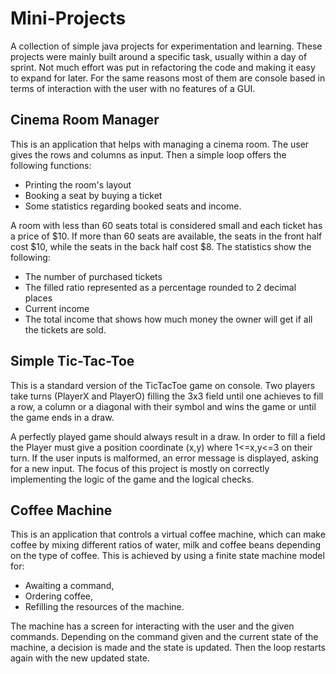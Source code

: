 # Mini-Projects
A collection of simple java projects for experimentation and learning.
These projects were mainly built around a specific task, usually within a day of sprint. Not much effort was put in
refactoring the code and making it easy to expand for later. For the same reasons most of them are console based in 
terms of interaction with the user with no features of a GUI.

## Cinema Room Manager
This is an application that helps with managing a cinema room. The user gives the rows and columns as input. Then a simple loop offers the following functions: 
- Printing the room's layout
- Booking a seat by buying a ticket
- Some statistics regarding booked seats and income.

A room with less than 60 seats total is considered small and each ticket has a price of $10. If more than 60 seats are available, the seats in the front half cost $10, while the seats in the back half cost $8.
The statistics show the following:
- The number of purchased tickets 
- The filled ratio represented as a percentage rounded to 2 decimal places
- Current income
- The total income that shows how much money the owner will get if all the tickets are sold.

## Simple Tic-Tac-Toe
This is a standard version of the TicTacToe game on console. Two players take turns (PlayerX and PlayerO) filling the 3x3 field until one achieves to fill a row, a column or a diagonal with their symbol and wins the game or until the game ends in a draw.

A perfectly played game should always result in a draw. In order to fill a field the Player must give a position coordinate (x,y) where 1<=x,y<=3 on their turn. If the user inputs is malformed, an error message is displayed, asking for a new input. The focus of this project is mostly on correctly implementing the logic of the game and the logical checks. 

## Coffee Machine
This is an application that controls a virtual coffee machine, which can make coffee by mixing different ratios of water, milk and coffee beans depending on the type of coffee. This is achieved by using a finite state machine model for: 
- Awaiting a command,
- Ordering coffee, 
- Refilling the resources of the machine.

The machine has a screen for interacting with the user and the given commands. Depending on the command given and the current state of the machine, a decision is made and the state is updated. Then the loop restarts again with the new updated state. 